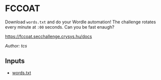 # FCCOAT

Download `words.txt` and do your Wordle automation!
The challenge rotates every minute at `:00` seconds.
Can you be fast enaugh?

https://fccoat.secchallenge.crysys.hu/docs

*Author: tcs*

## Inputs
- [words.txt](input/words.txt)

